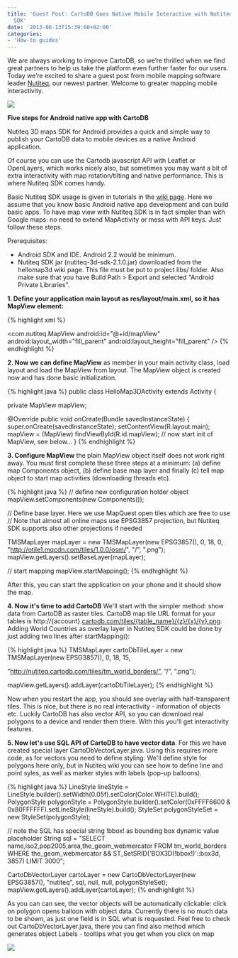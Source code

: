```yaml
---
title: 'Guest Post: CartoDB Goes Native Mobile Interactive with Nutiteq''s Android
  SDK'
date: '2013-06-13T15:39:00+02:00'
categories:
- 'How-to guides'
---
```


We are always working to improve CartoDB, so we’re thrilled when we find great partners to help us take the platform even further faster for our users. Today we’re excited to share a guest post from mobile mapping software leader <a href="http://www.nutiteq.com/">Nutiteq</a>, our newest partner. Welcome to greater mapping mobile interactivity.

<img src="http://cartodb.s3.amazonaws.com/tumblr/posts/nutiteq.png"/>

**Five steps for Android native app with CartoDB**

Nutiteq 3D maps SDK for Android provides a quick and simple way to publish your CartoDB data to mobile devices as a native Android application.

Of course you can use the Cartodb javascript API with Leaflet or OpenLayers, which works nicely also, but sometimes you may want a bit of extra interactivity with map rotation/tilting and native performance. This is where Nutiteq SDK comes handy.

Basic Nutiteq SDK usage is given in tutorials in the <a href="https://github.com/nutiteq/hellomap3d/wiki">wiki page</a>. Here we assume that you know basic Android native app development and can build basic apps. To have map view with Nutiteq SDK is in fact simpler than with Google maps: no need to extend MapActivity or mess with API keys. Just follow these steps.

Prerequisites:

- Android SDK and IDE. Android 2.2 would be minimum.
- Nutiteq SDK jar (nutiteq-3d-sdk-2.1.0.jar) downloaded from the hellomap3d wiki page. This file must be put to project libs/ folder. Also make sure that you have Build Path &gt; Export and selected "Android Private Libraries".

**1. Define your application main layout as res/layout/main.xml, so it has MapView element:**

{% highlight xml %}
<?xml version="1.0" encoding="utf-8"?>
<LinearLayout xmlns:android="http://schemas.android.com/apk/res/android"
  android:layout_width="fill_parent"
  android:layout_height="fill_parent"
  android:orientation="vertical" >
  <com.nutiteq.MapView
  android:id="@+id/mapView"
  android:layout_width="fill_parent"
  android:layout_height="fill_parent"
  />
</LinearLayout>
{% endhighlight %}

**2. Now we can define MapView** as member in your main activity class, load layout and load the MapView from layout. The MapView object is created now and has done basic initialization.

{% highlight java %}
public class HelloMap3DActivity extends Activity {

  private MapView mapView;

  @Override
  public void onCreate(Bundle savedInstanceState) {
      super.onCreate(savedInstanceState);
      setContentView(R.layout.main);
      mapView = (MapView) findViewById(R.id.mapView);
  // now start init of MapView, see below...
}
{% endhighlight %}


**3. Configure MapView** the plain MapView object itself does not work right away. You must first complete these three steps at a minimum: (a) define map Components object, (b) define base map layer and finally (c) tell map object to start map activities (downloading threads etc).

{% highlight java %}
// define new configuration holder object
mapView.setComponents(new Components());

// Define base layer. Here we use MapQuest open tiles which are free to use
// Note that almost all online maps use EPSG3857 projection, but Nutiteq SDK supports also other projections if needed

TMSMapLayer mapLayer = new TMSMapLayer(new EPSG3857(), 0, 18, 0,
  "http://otile1.mqcdn.com/tiles/1.0.0/osm/", "/", ".png");
mapView.getLayers().setBaseLayer(mapLayer);

// start mapping
mapView.startMapping();
{% endhighlight %}

After this, you can start the application on your phone and it should show the map.

**4. Now it's time to add CartoDB** We'll start with the simpler method: show data from CartoDB as raster tiles. CartoDB map tile URL format for your tables is http://{account}.<a href="http://cartodb.com/tiles/%7Btable_name%7D/%7Bz%7D/%7Bx%7D/%7By%7D.png">cartodb.com/tiles/{table_name}/{z}/{x}/{y}.png</a>. Adding World Countries as overlay layer in Nutiteq SDK could be done by just adding two lines after startMapping():

{% highlight java %}
TMSMapLayer cartoDbTileLayer = new TMSMapLayer(new EPSG3857(), 0, 18,  15,

”http://nutiteq.cartodb.com/tiles/tm_world_borders/”, “/”, “.png”);

mapView.getLayers().addLayer(cartoDbTileLayer);
{% endhighlight %}

Now when you restart the app, you should see overlay with half-transparent tiles. This is nice, but there is no real interactivity - information of objects etc. Luckily CartoDB has also vector API, so you can download real polygons to a device and render them there. With this you'll get interactivity features.

**5. Now let's use SQL API of CartoDB to have vector data**. For this we have created special layer CartoDbVectorLayer.java. Using this requires more code, as for vectors you need to define styling. We'll define style for polygons here only, but in Nutiteq wiki you can see how to define line and point syles, as well as marker styles with labels (pop-up balloons).

{% highlight java %}
LineStyle lineStyle = LineStyle.builder().setWidth(0.05f).setColor(Color.WHITE).build();
PolygonStyle polygonStyle = PolygonStyle.builder().setColor(0xFFFF6600 & 0x80FFFFFF).setLineStyle(lineStyle).build();
StyleSet<PolygonStyle> polygonStyleSet = new StyleSet<PolygonStyle>(polygonStyle);

// note the SQL has special string !bbox! as bounding box dynamic value placeholder
String sql = "SELECT name,iso2,pop2005,area,the_geom_webmercator FROM tm_world_borders WHERE the_geom_webmercator && ST_SetSRID('BOX3D(!bbox!)'::box3d, 3857) LIMIT 3000";

CartoDbVectorLayer cartoLayer = new CartoDbVectorLayer(new EPSG3857(), "nutiteq", sql, null, null, polygonStyleSet);
mapView.getLayers().addLayer(cartoLayer);
{% endhighlight %}

As you can can see, the vector objects will be automatically clickable: click on polygon opens balloon with object data. Currently there is no much data to be shown, as just one field is in SQL what is requested. Feel free to check out CartoDbVectorLayer.java, there you can find also method which generates object Labels - tooltips what you get when you click on map

<img src="http://cartodb.s3.amazonaws.com/tumblr/posts/cartodb_vector.jpg"/>
